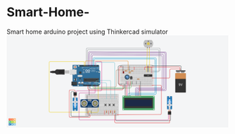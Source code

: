 # Smart-Home-
Smart home arduino project using Thinkercad simulator 
<br/>
<img src="https://github.com/mohamed-cs/Smart-Home-/blob/main/project.png" alt="Smart Home arduino project"/>
